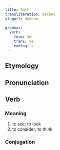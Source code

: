 ```yaml
---
title: देखणो
transliteration: dekhno
slugurl: dekhno

grammar: 
  verb: 
    term: देख
    trans: ve
    ending: a
---
```


## Etymology

## Pronunciation


## Verb
### Meaning
1. to see; to look
3. to consider; to think

### Conjugation
<marwari-verb-conjugation :word="conjugation.term" :worden="conjugation.en"></marwari-verb-conjugation>